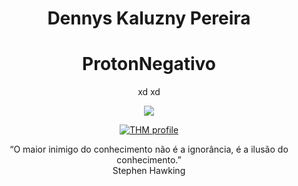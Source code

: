 <h1 align="center"> Dennys Kaluzny Pereira </h1>
<h1 align="center"> ProtonNegativo</h1>

<p align='center'>
    xd xd
</p>
<div align='center'>
    <img src='https://upload.wikimedia.org/wikipedia/commons/7/72/Nonsymmetric_velocity_time_dilation.gif'>
</div>
<p align="center">	       
    <a href="https://tryhackme.com/p/ProtonNegativo" >
        <img src="https://img.shields.io/badge/TryHackMe-Hacking-black" alt="THM profile"/>
    </a>
    <br>

</p>
<p align="center">
“O maior inimigo do conhecimento
não é a ignorância, é a ilusão do
conhecimento.” <br> Stephen Hawking
</p>

    
